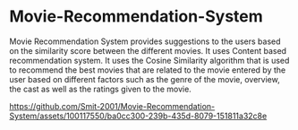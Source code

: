 # Movie-Recommendation-System
Movie Recommendation System provides suggestions to the users based on the similarity score between the different movies. It uses Content based recommendation system. It uses the Cosine Similarity algorithm that is used to recommend the best movies that are related to the movie entered by the user based on different factors such as the genre of the movie, overview, the cast as well as the ratings given to the movie. 





https://github.com/Smit-2001/Movie-Recommendation-System/assets/100117550/ba0cc300-239b-435d-8079-151811a32c8e

